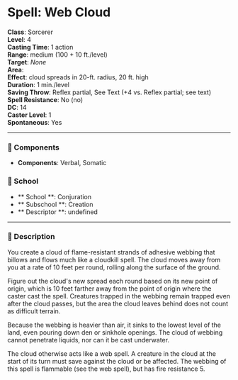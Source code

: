 
# Spell: Web Cloud
**Class**: Sorcerer  
**Level**: 4  
**Casting Time**: 1 action  
**Range**: medium (100 + 10 ft./level)  
**Target**: _None_  
**Area**:   
**Effect**: cloud spreads in 20-ft. radius, 20 ft. high  
**Duration**: 1 min./level  
**Saving Throw**: Reflex partial, See Text (+4 vs. Reflex partial; see text)  
**Spell Resistance**: No (no)  
**DC**: 14  
**Caster Level**: 1  
**Spontaneous**: Yes

---

### 🔮 Components
- **Components**: Verbal, Somatic

### 🏫 School
- ** School **: Conjuration
- ** Subschool **: Creation
- ** Descriptor **: undefined
---

### 📜 Description
You create a cloud of flame-resistant strands of adhesive webbing that billows and flows much like a cloudkill spell. The cloud moves away from you at a rate of 10 feet per round, rolling along the surface of the ground.

Figure out the cloud's new spread each round based on its new point of origin, which is 10 feet farther away from the point of origin where the caster cast the spell. Creatures trapped in the webbing remain trapped even after the cloud passes, but the area the cloud leaves behind does not count as difficult terrain.

Because the webbing is heavier than air, it sinks to the lowest level of the land, even pouring down den or sinkhole openings. The cloud of webbing cannot penetrate liquids, nor can it be cast underwater.

The cloud otherwise acts like a web spell. A creature in the cloud at the start of its turn must save against the cloud or be affected. The webbing of this spell is flammable (see the web spell), but has fire resistance 5.
